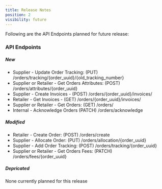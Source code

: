 ```yaml
---
title: Release Notes
position: 2
visibility: future
---
```


Following are the API Endpoints planned for future release:

### API Endpoints

##### New

* Supplier - Update Order Tracking: (PUT) /orders/tracking/{order_uuid}/{old_tracking_number}
* Supplier or Retailer - Get Orders Attributes: (POST) /orders/attributes/{order_uuid}
* Supplier - Create Invoices - (POST) /orders/{order_uuid}/invoices/
* Retailer - Get Invoices - (GET) /orders/{order_uuid}/invoices/
* Supplier or Retailer - Get Orders: (GET) /orders/
* Internal - Acknowledge Orders  (PATCH) /orders/acknowledge

##### Modified

* Retailer - Create Order: (POST) /orders/create
* Supplier - Allocate Order: (PUT) /orders/allocation/{order_uuid}
* Supplier - Add Order Tracking: (POST) /orders/tracking/{order_uuid}
* Supplier or Retailer - Get Orders Fees: (PATCH) /orders/fees/{order_uuid}

##### Depricated

None currently planned for this release
